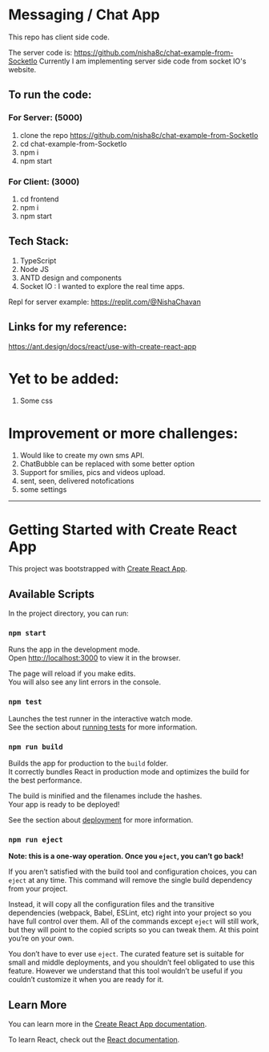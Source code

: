 # Messaging / Chat App




This repo has client side code. 

The server code is: https://github.com/nisha8c/chat-example-from-SocketIo
Currently I am implementing server side code from socket IO's website.

## To run the code:
### For Server: (5000)
1. clone the repo https://github.com/nisha8c/chat-example-from-SocketIo
2. cd chat-example-from-SocketIo
3. npm i
4. npm start

### For Client: (3000)
1. cd frontend
2. npm i
3. npm start

## Tech Stack:
1. TypeScript
2. Node JS
3. ANTD design and components
4. Socket IO : I wanted to explore the real time apps.


Repl for server example:
https://replit.com/@NishaChavan


## Links for my reference:
https://ant.design/docs/react/use-with-create-react-app

# Yet to be added:
1. Some css

# Improvement or more challenges:
1. Would like to create my own sms API.
2. ChatBubble can be replaced with some better option
3. Support for smilies, pics and videos upload.
4. sent, seen, delivered notofications
5. some settings






--------------------------------------------------------------------------------------------------------------------
# Getting Started with Create React App

This project was bootstrapped with [Create React App](https://github.com/facebook/create-react-app).

## Available Scripts

In the project directory, you can run:

### `npm start`

Runs the app in the development mode.\
Open [http://localhost:3000](http://localhost:3000) to view it in the browser.

The page will reload if you make edits.\
You will also see any lint errors in the console.

### `npm test`

Launches the test runner in the interactive watch mode.\
See the section about [running tests](https://facebook.github.io/create-react-app/docs/running-tests) for more information.

### `npm run build`

Builds the app for production to the `build` folder.\
It correctly bundles React in production mode and optimizes the build for the best performance.

The build is minified and the filenames include the hashes.\
Your app is ready to be deployed!

See the section about [deployment](https://facebook.github.io/create-react-app/docs/deployment) for more information.

### `npm run eject`

**Note: this is a one-way operation. Once you `eject`, you can’t go back!**

If you aren’t satisfied with the build tool and configuration choices, you can `eject` at any time. This command will remove the single build dependency from your project.

Instead, it will copy all the configuration files and the transitive dependencies (webpack, Babel, ESLint, etc) right into your project so you have full control over them. All of the commands except `eject` will still work, but they will point to the copied scripts so you can tweak them. At this point you’re on your own.

You don’t have to ever use `eject`. The curated feature set is suitable for small and middle deployments, and you shouldn’t feel obligated to use this feature. However we understand that this tool wouldn’t be useful if you couldn’t customize it when you are ready for it.

## Learn More

You can learn more in the [Create React App documentation](https://facebook.github.io/create-react-app/docs/getting-started).

To learn React, check out the [React documentation](https://reactjs.org/).

